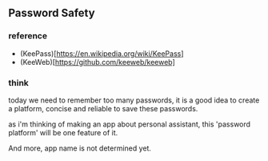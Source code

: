 ## Password Safety
### reference
- (KeePass)[https://en.wikipedia.org/wiki/KeePass]
- (KeeWeb)[https://github.com/keeweb/keeweb]

### think
today we need to remember too many passwords, it is a good idea to create a platform, concise and reliable to save these passwords.

as i'm thinking of making an app about personal assistant, this 'password platform' will be one feature of it.

And more, app name is not determined yet.